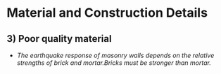 # Material and Construction Details 
## 3) Poor quality material
* *The earthquake response of masonry walls depends on the relative strengths of brick and mortar.Bricks must be stronger than mortar.*
